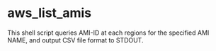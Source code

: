# aws_list_amis
This shell script queries AMI-ID at each regions for the specified AMI NAME, and output CSV file format to STDOUT.
